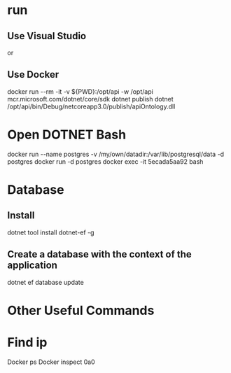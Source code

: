 # run 

## Use Visual Studio 

or 

## Use Docker
docker run --rm -it -v ${PWD}:/opt/api -w /opt/api mcr.microsoft.com/dotnet/core/sdk
dotnet publish
dotnet /opt/api/bin/Debug/netcoreapp3.0/publish/apiOntology.dll

# Open DOTNET Bash
docker run --name postgres -v /my/own/datadir:/var/lib/postgresql/data -d postgres
docker run -d postgres
docker exec -it 5ecada5aa92 bash

# Database
## Install
dotnet tool install dotnet-ef -g

## Create a database with the context of the application
dotnet ef database update

# Other Useful Commands
# Find ip
Docker ps
Docker inspect 0a0

